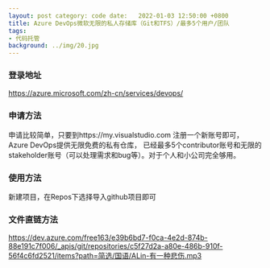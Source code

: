 ```yaml
---
layout: post category: code date:   2022-01-03 12:50:00 +0800
title: Azure DevOps微软无限的私人存储库（Git和TFS）/最多5个用户/团队
tags:
- 代码托管
background: ../img/20.jpg
---
```



### 登录地址<br>
https://azure.microsoft.com/zh-cn/services/devops/

### 申请方法
申请比较简单，只要到https://my.visualstudio.com 注册一个新账号即可，Azure DevOps提供无限免费的私有仓库，
已经最多5个contributor账号和无限的stakeholder账号（可以处理需求和bug等）。对于个人和小公司完全够用。

### 使用方法
新建项目，在Repos下选择导入github项目即可

### 文件直链方法
https://dev.azure.com/free163/e39b6bd7-f0ca-4e2d-874b-88e191c7f006/_apis/git/repositories/c5f27d2a-a80e-486b-910f-56f4c6fd2521/items?path=简选/国语/ALin-有一种悲伤.mp3
